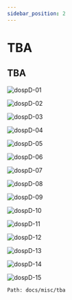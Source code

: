 ```yaml
---
sidebar_position: 2
---
```

# TBA
## TBA

![dospD-01](/static/img/legacy/dospD-01.jpg)


![dospD-02](/static/img/legacy/dospD-02.jpg)


![dospD-03](/static/img/legacy/dospD-03.jpg)


![dospD-04](/static/img/legacy/dospD-04.jpg)


![dospD-05](/static/img/legacy/dospD-05.jpg)


![dospD-06](/static/img/legacy/dospD-06.jpg)


![dospD-07](/static/img/legacy/dospD-07.jpg)


![dospD-08](/static/img/legacy/dospD-08.jpg)


![dospD-09](/static/img/legacy/dospD-09.jpg)


![dospD-10](/static/img/legacy/dospD-10.jpg)


![dospD-11](/static/img/legacy/dospD-11.jpg)


![dospD-12](/static/img/legacy/dospD-12.jpg)


![dospD-13](/static/img/legacy/dospD-13.jpg)


![dospD-14](/static/img/legacy/dospD-14.jpg)


![dospD-15](/static/img/legacy/dospD-15.jpg)

```
Path: docs/misc/tba
```